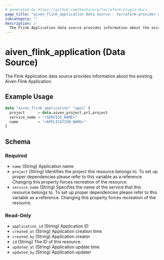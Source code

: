 ```yaml
---
# generated by https://github.com/hashicorp/terraform-plugin-docs
page_title: "aiven_flink_application Data Source - terraform-provider-aiven"
subcategory: ""
description: |-
  The Flink Application data source provides information about the existing Aiven Flink Application.
---
```


# aiven_flink_application (Data Source)

The Flink Application data source provides information about the existing Aiven Flink Application.

## Example Usage

```terraform
data "aiven_flink_application" "app1" {
  project      = data.aiven_project.pr1.project
  service_name = "<SERVICE_NAME>"
  name         = "<APPLICATION_NAME>"
}
```

<!-- schema generated by tfplugindocs -->
## Schema

### Required

- `name` (String) Application name
- `project` (String) Identifies the project this resource belongs to. To set up proper dependencies please refer to this variable as a reference. Changing this property forces recreation of the resource.
- `service_name` (String) Specifies the name of the service that this resource belongs to. To set up proper dependencies please refer to this variable as a reference. Changing this property forces recreation of the resource.

### Read-Only

- `application_id` (String) Application ID
- `created_at` (String) Application creation time
- `created_by` (String) Application creator
- `id` (String) The ID of this resource.
- `updated_at` (String) Application update time
- `updated_by` (String) Application updater
